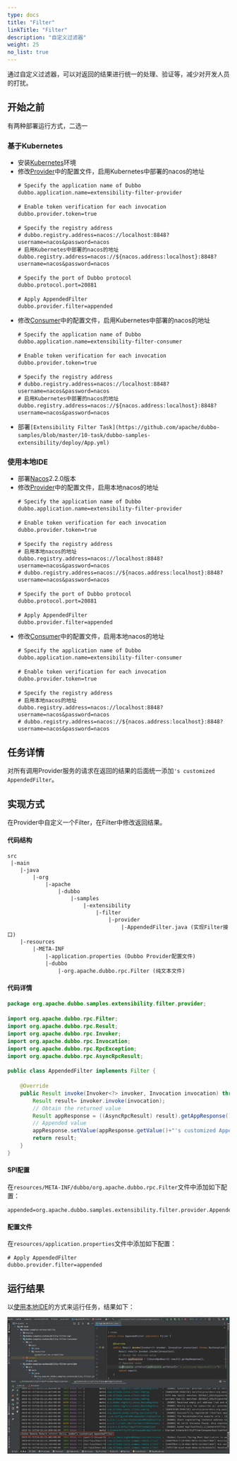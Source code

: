 ```yaml
---
type: docs
title: "Filter"
linkTitle: "Filter"
description: "自定义过滤器"
weight: 25
no_list: true
---
```


通过自定义过滤器，可以对返回的结果进行统一的处理、验证等，减少对开发人员的打扰。

## 开始之前

有两种部署运行方式，二选一
### 基于Kubernetes
* 安装[Kubernetes](https://kubernetes.io/docs/tasks/tools/)环境
* 修改[Provider](https://github.com/apache/dubbo-samples/blob/master/10-task/dubbo-samples-extensibility/dubbo-samples-extensibility-filter-provider/src/main/resources/application.properties)中的配置文件，启用Kubernetes中部署的nacos的地址
    ```properties
    # Specify the application name of Dubbo
    dubbo.application.name=extensibility-filter-provider

    # Enable token verification for each invocation
    dubbo.provider.token=true

    # Specify the registry address
    # dubbo.registry.address=nacos://localhost:8848?username=nacos&password=nacos
    # 启用Kubernetes中部署的nacos的地址
    dubbo.registry.address=nacos://${nacos.address:localhost}:8848?username=nacos&password=nacos

    # Specify the port of Dubbo protocol
    dubbo.protocol.port=20881

    # Apply AppendedFilter
    dubbo.provider.filter=appended
    ```
* 修改[Consumer](https://github.com/apache/dubbo-samples/blob/master/10-task/dubbo-samples-extensibility/dubbo-samples-extensibility-filter-consumer/src/main/resources/application.properties)中的配置文件，启用Kubernetes中部署的nacos的地址
    ```properties
    # Specify the application name of Dubbo
    dubbo.application.name=extensibility-filter-consumer

    # Enable token verification for each invocation
    dubbo.provider.token=true

    # Specify the registry address
    # dubbo.registry.address=nacos://localhost:8848?username=nacos&password=nacos
    # 启用Kubernetes中部署的nacos的地址
    dubbo.registry.address=nacos://${nacos.address:localhost}:8848?username=nacos&password=nacos
    ```
* 部署`[Extensibility Filter Task](https://github.com/apache/dubbo-samples/blob/master/10-task/dubbo-samples-extensibility/deploy/App.yml)`

### 使用本地IDE
* 部署[Nacos](https://nacos.io/zh-cn/docs/quick-start.html)2.2.0版本
* 修改[Provider](https://github.com/apache/dubbo-samples/blob/master/10-task/dubbo-samples-extensibility/dubbo-samples-extensibility-filter-provider/src/main/resources/application.properties)中的配置文件，启用本地nacos的地址
    ```properties
    # Specify the application name of Dubbo
    dubbo.application.name=extensibility-filter-provider

    # Enable token verification for each invocation
    dubbo.provider.token=true

    # Specify the registry address
    # 启用本地nacos的地址
    dubbo.registry.address=nacos://localhost:8848?username=nacos&password=nacos
    # dubbo.registry.address=nacos://${nacos.address:localhost}:8848?username=nacos&password=nacos

    # Specify the port of Dubbo protocol
    dubbo.protocol.port=20881

    # Apply AppendedFilter
    dubbo.provider.filter=appended
    ```
* 修改[Consumer](https://github.com/apache/dubbo-samples/blob/master/10-task/dubbo-samples-extensibility/dubbo-samples-extensibility-filter-consumer/src/main/resources/application.properties)中的配置文件，启用本地nacos的地址
    ```properties
    # Specify the application name of Dubbo
    dubbo.application.name=extensibility-filter-consumer

    # Enable token verification for each invocation
    dubbo.provider.token=true

    # Specify the registry address
    # 启用本地nacos的地址
    dubbo.registry.address=nacos://localhost:8848?username=nacos&password=nacos
    # dubbo.registry.address=nacos://${nacos.address:localhost}:8848?username=nacos&password=nacos
    ```

## 任务详情

对所有调用Provider服务的请求在返回的结果的后面统一添加`'s customized AppendedFilter`。

## 实现方式

在Provider中自定义一个Filter，在Filter中修改返回结果。

#### 代码结构
```properties
src
 |-main
    |-java
        |-org
            |-apache
                |-dubbo
                    |-samples
                        |-extensibility
                            |-filter
                                |-provider
                                    |-AppendedFilter.java (实现Filter接口)
    |-resources
        |-META-INF
            |-application.properties (Dubbo Provider配置文件)
            |-dubbo
                |-org.apache.dubbo.rpc.Filter (纯文本文件)
```
#### 代码详情
```java
package org.apache.dubbo.samples.extensibility.filter.provider;

import org.apache.dubbo.rpc.Filter;
import org.apache.dubbo.rpc.Result;
import org.apache.dubbo.rpc.Invoker;
import org.apache.dubbo.rpc.Invocation;
import org.apache.dubbo.rpc.RpcException;
import org.apache.dubbo.rpc.AsyncRpcResult;

public class AppendedFilter implements Filter {

    @Override
    public Result invoke(Invoker<?> invoker, Invocation invocation) throws RpcException {
        Result result= invoker.invoke(invocation);
        // Obtain the returned value
        Result appResponse = ((AsyncRpcResult) result).getAppResponse();
        // Appended value
        appResponse.setValue(appResponse.getValue()+"'s customized AppendedFilter");
        return result;
    }
}
```

#### SPI配置
在`resources/META-INF/dubbo/org.apache.dubbo.rpc.Filter`文件中添加如下配置：
```properties
appended=org.apache.dubbo.samples.extensibility.filter.provider.AppendedFilter
```

#### 配置文件
在`resources/application.properties`文件中添加如下配置：
```properties
# Apply AppendedFilter
dubbo.provider.filter=appended
```

## 运行结果
以[使用本地IDE](#使用本地ide)的方式来运行任务，结果如下：

![dubbo-samples-extensibility-filter-output.jpg](/imgs/v3/tasks/extensibility/dubbo-samples-extensibility-filter-output.jpg)
